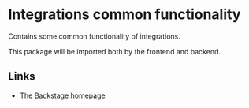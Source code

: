 # Integrations common functionality

Contains some common functionality of integrations.

This package will be imported both by the frontend and backend.

## Links

- [The Backstage homepage](https://backstage.io)
